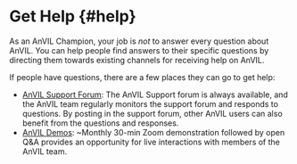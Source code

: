 # Get Help {#help}

As an AnVIL Champion, your job is *not* to answer every question about AnVIL. You can help people find answers to their specific questions by directing them towards existing channels for receiving help on AnVIL.

If people have questions, there are a few places they can go to get help:

- [AnVIL Support Forum](https://help.anvilproject.org): The AnVIL Support forum is always available, and the AnVIL team regularly monitors the support forum and responds to questions. By posting in the support forum, other AnVIL users can also benefit from the questions and responses.
- [AnVIL Demos](https://help.anvilproject.org/c/demos/): ~Monthly 30-min Zoom demonstration followed by open Q&A provides an opportunity for live interactions with members of the AnVIL team.
